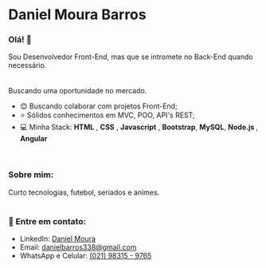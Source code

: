# Daniel Moura Barros

### Olá! :wave:
Sou Desenvolvedor Front-End, mas que se intromete no Back-End quando necessário.<br>
<br><br>
Buscando uma oportunidade no mercado.
<br>
 - :blush: Buscando colaborar com projetos Front-End;
 - :star: Sólidos conhecimentos em MVC, POO, API's REST;
 - :computer: Minha Stack: <strong>HTML</strong> , <strong>CSS</strong> , <strong>Javascript</strong> , <strong>Bootstrap</strong>, <strong>MySQL</strong>, <strong> Node.js </strong>, <strong>Angular</strong>
<br>
 
### Sobre mim:
Curto tecnologias, futebol, seriados e animes.<br>
<br>
### :email: Entre em contato:
 - LinkedIn: [Daniel Moura](https://www.linkedin.com/in/danielmouradev/)
 - Email: danielbarros338@gmail.com
 - WhatsApp e Celular: [(021) 98315 - 9765](https://api.whatsapp.com/send?phone=5521983159765) 
